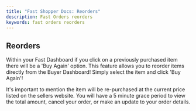 ```yaml
---
title: "Fast Shopper Docs: Reorders"
description: Fast Orders reorders
keywords: fast orders reorders
---
```


## Reorders

Within your Fast Dashboard if you click on a previously purchased item there will be a 'Buy Again' option. This feature allows you to reorder items directly from the Buyer Dashboard! Simply select the item and click 'Buy Again'!

It's important to mention the item will be re-purchased at the current price listed on the sellers website. You will have a 5 minute grace period to view the total amount, cancel your order, or make an update to your order details.
